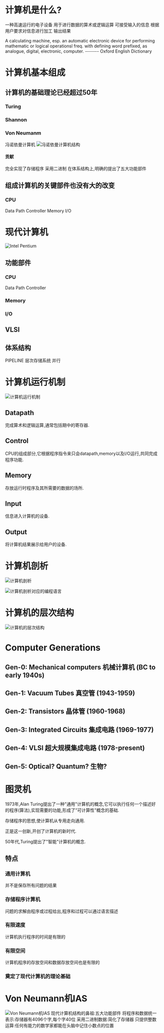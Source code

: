 # 计算机是什么?

一种高速运行的电子设备
用于进行数据的算术或逻辑运算
可接受输入的信息
根据用户要求对信息进行加工
输出结果

A calculating machine, esp. an automatic electronic device for performing mathematic or logical operationsl freq. with defining word prefixed, as analogue, digital, electronic, computer. ------- Oxford English Dictionary
 
 # 计算机基本组成
 
 ## 计算机的基础理论已经超过50年
 
 ### Turing
 ### Shannon
 ### Von Neumanm
 冯诺依曼计算机
 ![冯诺依曼计算机结构](https://github.com/koking0/Learn/blob/master/%E8%AE%A1%E7%AE%97%E6%9C%BA%E7%BB%84%E6%88%90%E5%8E%9F%E7%90%86/%E7%AC%AC%E4%B8%80%E5%8D%95%E5%85%83/Image/%E5%86%AF%E8%AF%BA%E4%BE%9D%E6%9B%BC%E8%AE%A1%E7%AE%97%E6%9C%BA.png)
#### 贡献
完全实现了存储程序
 采用二进制
在体系结构上,明确的提出了五大功能部件
 
 ## 组成计算机的关键部件也没有大的改变
 
 ### CPU
 
Data Path
Controller
Memory
I/O

# 现代计算机
![Intel Pentium](https://github.com/koking0/Learn/blob/master/%E8%AE%A1%E7%AE%97%E6%9C%BA%E7%BB%84%E6%88%90%E5%8E%9F%E7%90%86/%E7%AC%AC%E4%B8%80%E5%8D%95%E5%85%83/Image/Intel%20Pentium.png)
## 功能部件
### CPU
Data Path
Controller
### Memory
### I/O
## VLSI
## 体系结构
PIPELINE
层次存储系统
并行

# 计算机运行机制
![计算机运行机制](https://github.com/koking0/Learn/blob/master/%E8%AE%A1%E7%AE%97%E6%9C%BA%E7%BB%84%E6%88%90%E5%8E%9F%E7%90%86/%E7%AC%AC%E4%B8%80%E5%8D%95%E5%85%83/Image/%E8%AE%A1%E7%AE%97%E6%9C%BA%E8%BF%90%E8%A1%8C%E6%9C%BA%E5%88%B6.png)
## Datapath
完成算术和逻辑运算,通常包括期中的寄存器.

## Control
CPU的组成部分,它根据程序指令来只会datapath,memory以及I/O运行,共同完成程序功能.

## Memory
存放运行时程序及其所需要的数据的场所.

## Input
信息进入计算机的设备.

## Output
将计算机结果展示给用户的设备.

# 计算机剖析
![计算机剖析](https://github.com/koking0/Learn/blob/master/%E8%AE%A1%E7%AE%97%E6%9C%BA%E7%BB%84%E6%88%90%E5%8E%9F%E7%90%86/%E7%AC%AC%E4%B8%80%E5%8D%95%E5%85%83/Image/%E8%AE%A1%E7%AE%97%E6%9C%BA%E5%89%96%E6%9E%90.png)

![计算机剖析对应的编程语言](https://github.com/koking0/Learn/blob/master/%E8%AE%A1%E7%AE%97%E6%9C%BA%E7%BB%84%E6%88%90%E5%8E%9F%E7%90%86/%E7%AC%AC%E4%B8%80%E5%8D%95%E5%85%83/Image/%E8%AE%A1%E7%AE%97%E6%9C%BA%E5%89%96%E6%9E%90%E5%AF%B9%E5%BA%94%E7%9A%84%E7%BC%96%E7%A8%8B%E8%AF%AD%E8%A8%80.png)

# 计算机的层次结构
![计算机的层次结构](https://github.com/koking0/Learn/blob/master/%E8%AE%A1%E7%AE%97%E6%9C%BA%E7%BB%84%E6%88%90%E5%8E%9F%E7%90%86/%E7%AC%AC%E4%B8%80%E5%8D%95%E5%85%83/Image/%E8%AE%A1%E7%AE%97%E6%9C%BA%E7%9A%84%E5%B1%82%E6%AC%A1%E7%BB%93%E6%9E%84.png)

# Computer Generations
## Gen-0: Mechanical computers 机械计算机 (BC to early 1940s)
## Gen-1: Vacuum Tubes 真空管 (1943-1959)
## Gen-2: Transistors 晶体管 (1960-1968)
## Gen-3: Integrated Circuits 集成电路 (1969-1977)
## Gen-4: VLSI  超大规模集成电路 (1978-present)
## Gen-5: Optical? Quantum? 生物?

# 图灵机
1973年,Alan Turing提出了一种"通用"计算机的概念,它可以执行任何一个描述好的程序(算法),实现需要的功能,形成了"可计算性"概念的基础.

存储程序的思想,使计算机从专用走向通用.

正是这一创新,开创了计算机的新时代.

50年代,Turing提出了"智能"计算机的概念.

## 特点
### 通用计算机
并不是保存所有问题的结果
### 存储程序计算机
问题的求解由程序或过程给出,程序和过程可以通过语言描述
### 有限速度
计算机执行程序的时间是有限的
### 有限空间
计算机程序的存放空间和数据存放空间也是有限的
### 奠定了现代计算机的理论基础

# Von Neumann机IAS
![Von Neumann机IAS](https://github.com/koking0/Learn/blob/master/%E8%AE%A1%E7%AE%97%E6%9C%BA%E7%BB%84%E6%88%90%E5%8E%9F%E7%90%86/%E7%AC%AC%E4%B8%80%E5%8D%95%E5%85%83/Image/Von%20Neumann%E6%9C%BAIAS.png)
现代计算机结构的鼻祖:五大功能部件
将程序和数据统一表示:存储器有4096个字,每个字40位
采用二进制数据:简化了存储器
只提供整数运算:任何有能力的数学家都能在头脑中记住小数点的位置
